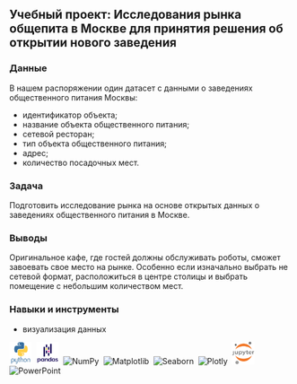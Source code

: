 ## Учебный проект: Исследования рынка общепита в Москве для принятия решения об открытии нового заведения

### Данные
В нашем распоряжении один датасет c данными о заведениях общественного питания Москвы:
- идентификатор объекта;
- название объекта общественного питания;
- сетевой ресторан;
- тип объекта общественного питания;
- адрес;
- количество посадочных мест.

### Задача
Подготовить исследование рынка на основе открытых данных о заведениях общественного питания в Москве.

### Выводы
Оригинальное кафе, где гостей должны обслуживать роботы, сможет завоевать свое место на рынке. Особенно если изначально выбрать не сетевой формат, расположиться в центре столицы и выбрать помещение с небольшим количеством мест.

### Навыки и инструменты
- визуализация данных
<div>
  <img src="https://github.com/devicons/devicon/blob/master/icons/python/python-original-wordmark.svg" title="Python" alt="Python" width="40" height="40"/>&nbsp;
  <img src="https://github.com/devicons/devicon/blob/master/icons/pandas/pandas-original-wordmark.svg" title="Pandas" alt="Pandas" width="40" height="40"/>&nbsp;
  <img src="https://numpy.org/images/logo.svg" title="NumPy" alt="NumPy" width="40" height="40"/>&nbsp;
  <img src="https://matplotlib.org/_static/images/logo2.svg" title="Matplotlib" alt="Matplotlib" width="60" height="40"/>&nbsp;
  <img src="https://seaborn.pydata.org/_static/logo-wide-lightbg.svg" title="Seaborn" alt="Seaborn" width="60" height="40"/>&nbsp;
    <img src="https://camo.githubusercontent.com/9dfe9dde87f5f23823bae7a2070f534f23349ad068d0db10a5662270229ef758/68747470733a2f2f657665726970656469612d73746f726167652e73332e616d617a6f6e6177732e636f6d2f50726f66696c65506963747572652f656e2f506c6f746c795f5f6130613031352f506c6f746c792d6c6f676f2d30312d7371756172652e706e675f5f39353237352e706e67" title="Plotly" alt="Plotly" width="40" height="40"/>&nbsp;
  <img src="https://github.com/devicons/devicon/blob/master/icons/jupyter/jupyter-original-wordmark.svg" title="Jupyter" alt="Jupyter" width="40" height="40"/>&nbsp;
  <img src="https://upload.wikimedia.org/wikipedia/commons/thumb/1/16/Microsoft_PowerPoint_2013-2019_logo.svg/1200px-Microsoft_PowerPoint_2013-2019_logo.svg.png" title="PowerPoint"  alt="PowerPoint" width="40" height="40"/>
  </div>
